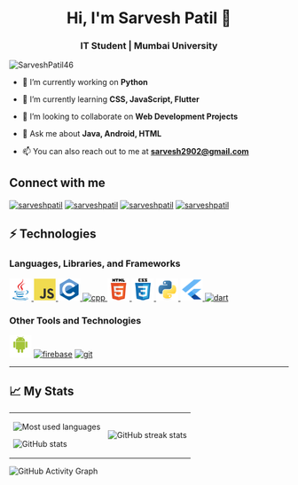 <h1 align="center">Hi, I'm Sarvesh Patil 👋</h1>
<h3 align="center">IT Student | Mumbai University</h3>

<p align="left"> <img src="https://komarev.com/ghpvc/?username=SarveshPatil46&label=Profile%20views&color=0e75b6&style=flat-squarelabel=PROFILE+VIEWS" alt="SarveshPatil46" /> </p>

- 🔭 I’m currently working on **Python**

- 🌱 I’m currently learning **CSS, JavaScript, Flutter**

- 👯 I’m looking to collaborate on **Web Development Projects**

- 💬 Ask me about **Java, Android, HTML**

- 📫 You can also reach out to me at **sarvesh2902@gmail.com**

## Connect with me
<p align="left">
<a href="https://twitter.com/SarveshPatil_" target="_blank"><img align="center" src="https://raw.githubusercontent.com/rahuldkjain/github-profile-readme-generator/master/src/images/icons/Social/twitter.svg" alt="sarveshpatil" height="30" width="40" /></a>
<a href="https://www.linkedin.com/in/sarvesh-patil-a4567b21a/" target="_blank"><img align="center" src="https://raw.githubusercontent.com/rahuldkjain/github-profile-readme-generator/master/src/images/icons/Social/linked-in-alt.svg" alt="sarveshpatil" height="30" width="40" /></a>
<a href="https://www.instagram.com/patil__sarvesh/" target="_blank"><img align="center" src="https://raw.githubusercontent.com/rahuldkjain/github-profile-readme-generator/master/src/images/icons/Social/instagram.svg" alt="sarveshpatil" height="30" width="40" /></a>
<a href="https://www.hackerrank.com/sarvesh2902" target="_blank"><img align="center" src="https://raw.githubusercontent.com/rahuldkjain/github-profile-readme-generator/master/src/images/icons/Social/hackerrank.svg" alt="sarveshpatil" height="30" width="40" /></a>
</p>

## ⚡ Technologies

### Languages, Libraries, and Frameworks

<a href="https://www.java.com" target="_blank"> <img src="https://raw.githubusercontent.com/devicons/devicon/master/icons/java/java-original.svg" alt="java" width="40" height="40"/> </a>
<a href="https://developer.mozilla.org/en-US/docs/Web/JavaScript" target="_blank"> <img src="https://raw.githubusercontent.com/devicons/devicon/master/icons/javascript/javascript-original.svg" alt="javascript" width="40" height="40"/> </a>
<a href="https://www.cprogramming.com/" target="_blank"> <img src="https://raw.githubusercontent.com/devicons/devicon/master/icons/c/c-original.svg" alt="c" width="40" height="40"/> </a>
<a href="https://www.cplusplus.com" target="_blank"> <img src="https://raw.githubusercontent.com/isocpp/logos/master/cpp_logo.png" alt="cpp" width="40" height="40"/> </a>
<a href="https://developer.mozilla.org/en-US/docs/Web/HTML" target="_blank"> <img src="https://raw.githubusercontent.com/devicons/devicon/master/icons/html5/html5-original-wordmark.svg" alt="html5" width="40" height="40"/> </a>
<a href="https://developer.mozilla.org/en-US/docs/Web/CSS" target="_blank"> <img src="https://raw.githubusercontent.com/devicons/devicon/master/icons/css3/css3-original-wordmark.svg" alt="css3" width="40" height="40"/> </a>
<a href="https://www.python.org" target="_blank"> <img src="https://raw.githubusercontent.com/devicons/devicon/master/icons/python/python-original.svg" alt="python" width="40" height="40"/> </a>
<a href="https://flutter.dev" target="_blank"> <img src="https://raw.githubusercontent.com/dnfield/flutter_svg/7d374d7107561cbd906d7c0ca26fef02cc01e7c8/example/assets/flutter_logo.svg?sanitize=true" alt="flutter" width="40" height="40"/> </a>
<a href="https://dart.dev" target="_blank"> <img src="https://user-images.githubusercontent.com/26507463/53453892-49908900-3a04-11e9-9dce-77ed3d694326.png" alt="dart" width="40" height="40"/> </a>

### Other Tools and Technologies

<a href="https://developer.android.com" target="_blank"> <img src="https://raw.githubusercontent.com/devicons/devicon/master/icons/android/android-original-wordmark.svg" alt="android" width="40" height="40"/></a>
<a href="https://firebase.google.com/" target="_blank"> <img src="https://www.vectorlogo.zone/logos/firebase/firebase-icon.svg" alt="firebase" width="40" height="40"/></a>
<a href="https://git-scm.com/" target="_blank"> <img src="https://www.vectorlogo.zone/logos/git-scm/git-scm-icon.svg" alt="git" width="40" height="40"/></a>

___________________________________________________________________________________________________________________________________________________________________

## 📈 My Stats


 <table>
  <tr>
    <td>


![Most used languages](https://github-readme-stats.vercel.app/api/top-langs/?username=SarveshPatil46&theme=gruvbox)

 ![GitHub stats](https://github-readme-stats.vercel.app/api?username=SarveshPatil46&show_icons=true&theme=gruvbox)
   </td>

   <td>  

 ![GitHub streak stats](https://github-readme-streak-stats.herokuapp.com/?user=SarveshPatil46&theme=gruvbox)
     </td>
      </tr>
  </table>

![GitHub Activity Graph](https://activity-graph.herokuapp.com/graph?username=SarveshPatil46&&theme=gruvbox)

